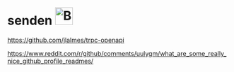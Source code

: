 <h1>
  senden
  <img src="https://github.com/eylon-44/Buzz-OS/assets/67273282/92ede007-b87f-4993-b111-982da3ac916e" height="40" alt="Buzz Demo" title="Buzz Demo">
</h1>

https://github.com/jlalmes/trpc-openapi

https://www.reddit.com/r/github/comments/uulygm/what_are_some_really_nice_github_profile_readmes/
